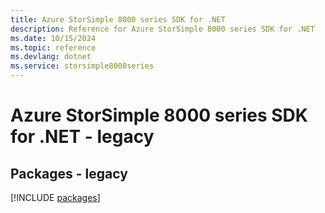 ```yaml
---
title: Azure StorSimple 8000 series SDK for .NET
description: Reference for Azure StorSimple 8000 series SDK for .NET
ms.date: 10/15/2024
ms.topic: reference
ms.devlang: dotnet
ms.service: storsimple8000series
---
```

# Azure StorSimple 8000 series SDK for .NET - legacy
## Packages - legacy
[!INCLUDE [packages](storsimple-8000-series-index.md)]